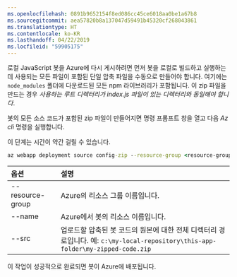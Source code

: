 ```yaml
---
ms.openlocfilehash: 0891b9652154f8ed086cc45ce6018aa0be1a67b8
ms.sourcegitcommit: aea57820b8a137047d59491b45320cf268043861
ms.translationtype: HT
ms.contentlocale: ko-KR
ms.lasthandoff: 04/22/2019
ms.locfileid: "59905175"
---
```

로컬 JavaScript 봇을 Azure에 다시 게시하려면 먼저 봇을 로컬로 빌드하고 실행하는 데 사용되는 모든 파일이 포함된 단일 압축 파일을 수동으로 만들어야 합니다. 여기에는 `node_modules` 폴더에 다운로드된 모든 npm 라이브러리가 포함됩니다. 이 zip 파일을 만드는 경우 _사용하는 루트 디렉터리가 index.js 파일이 있는 디렉터리와 동일해야 합니다_.

봇의 모든 소스 코드가 포함된 zip 파일이 만들어지면 명령 프롬프트 창을 열고 다음 _Az cli_ 명령을 실행합니다. 

이 단계는 시간이 약간 걸릴 수 있습니다.

```cmd
az webapp deployment source config-zip --resource-group <resource-group-name> --name <bot-resource-name> --src <directory-path>
```

| 옵션 | 설명 |
|:---|:---|
| --resource-group | Azure의 리소스 그룹 이름입니다. |
| --name | Azure에서 봇의 리소스 이름입니다. |
| --src | 업로드할 압축된 봇 코드의 원본에 대한 전체 디렉터리 경로입니다. 예: `c:\my-local-repository\this-app-folder\my-zipped-code.zip` |

이 작업이 성공적으로 완료되면 봇이 Azure에 배포됩니다.
